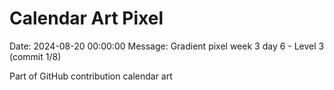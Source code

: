 # Calendar Art Pixel

Date: 2024-08-20 00:00:00
Message: Gradient pixel week 3 day 6 - Level 3 (commit 1/8)

Part of GitHub contribution calendar art
